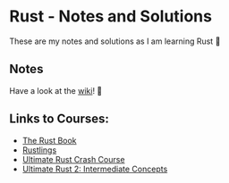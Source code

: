 # Rust - Notes and Solutions

These are my notes and solutions as I am learning Rust 🦀

## Notes

Have a look at the [wiki](https://github.com/jkhoel/rust/wiki)! 📝

## Links to Courses:
- [The Rust Book](https://doc.rust-lang.org/book/)
- [Rustlings](https://github.com/rust-lang/rustlings)
- [Ultimate Rust Crash Course](https://www.udemy.com/course/ultimate-rust-crash-course/)
- [Ultimate Rust 2: Intermediate Concepts](https://www.udemy.com/course-dashboard-redirect/?course_id=4069966)

